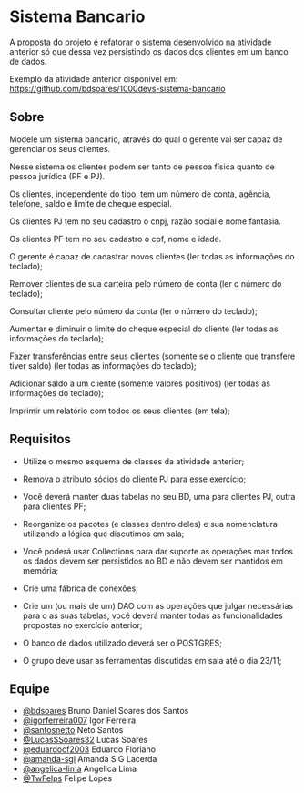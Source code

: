
# Sistema Bancario

A proposta do projeto é refatorar o sistema desenvolvido na atividade anterior só que dessa vez persistindo os dados dos clientes em um banco de dados.

Exemplo da atividade anterior disponível em:
https://github.com/bdsoares/1000devs-sistema-bancario

## Sobre

Modele um sistema bancário, através do qual o gerente vai ser capaz de gerenciar os seus clientes.

Nesse sistema os clientes podem ser tanto de pessoa física quanto de pessoa jurídica (PF e PJ).

Os clientes, independente do tipo, tem um número de conta, agência, telefone, saldo e limite de cheque especial.

Os clientes PJ tem no seu cadastro o cnpj, razão social e nome fantasia.

Os clientes PF tem no seu cadastro o cpf, nome e idade.

O gerente é capaz de cadastrar novos clientes (ler todas as informações do teclado);

Remover clientes de sua carteira pelo número de conta (ler o número do teclado);

Consultar cliente pelo número da conta (ler o número do teclado);

Aumentar e diminuir o limite do cheque especial do cliente (ler todas as informações do teclado);

Fazer transferências entre seus clientes (somente se o cliente que transfere tiver saldo) (ler todas as informações do teclado);

Adicionar saldo a um cliente (somente valores positivos) (ler todas as informações do teclado);

Imprimir um relatório com todos os seus clientes (em tela);

## Requisitos

- Utilize o mesmo esquema de classes da atividade anterior;

- Remova o atributo sócios do cliente PJ para esse exercício;

- Você deverá manter duas tabelas no seu BD, uma para clientes PJ, outra para clientes PF;

- Reorganize os pacotes (e classes dentro deles) e sua nomenclatura utilizando a lógica que discutimos em sala;

- Você poderá usar Collections para dar suporte as operações mas todos os dados devem ser persistidos no BD e não devem ser mantidos em memória;

- Crie uma fábrica de conexões;

- Crie um (ou mais de um) DAO com as operações que julgar necessárias para o as suas tabelas, você deverá manter todas as funcionalidades propostas no exercício anterior;

- O banco de dados utilizado deverá ser o POSTGRES;

- O grupo deve usar as ferramentas discutidas em sala até o dia 23/11;

## Equipe

- [@bdsoares](https://www.github.com/bdsoares) Bruno Daniel Soares dos Santos
- [@igorferreira007](https://www.github.com/igorferreira007) Igor Ferreira
- [@santosnetto](https://www.github.com/santosnetto) Neto Santos
- [@LucasSSoares32](https://www.github.com/LucasSSoares32) Lucas Soares
- [@eduardocf2003](https://www.github.com/eduardocf2003) Eduardo Floriano
- [@amanda-sgl](https://www.github.com/amanda-sgl) Amanda S G Lacerda
- [@angelica-lima](https://www.github.com/angelica-lima) Angelica Lima
- [@TwFelps](https://www.github.com/TwFelps) Felipe Lopes


